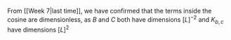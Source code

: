 From [[Week 7|last time]], we have confirmed that the terms inside the cosine are dimensionless, as $B$ and $C$ both have dimensions $[L]^{-2}$ and $K_{b,c}$ have dimensions $[L]^{2}$